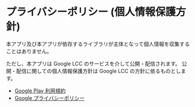 # プライバシーポリシー (個人情報保護方針)

本アプリ及び本アプリが依存するライブラリが主体となって個人情報を収集することはありません。

ただし、本アプリは Google LCC のサービスを介して公開・配信されます。 公開・配信に関しての個人情報保護方針は Google LCC の方針に依るものとします。

- [Google Play 利用規約](https://play.google.com/intl/ja_us/about/play-terms/index.html)
- [Google プライバシーポリシー](https://policies.google.com/privacy)
